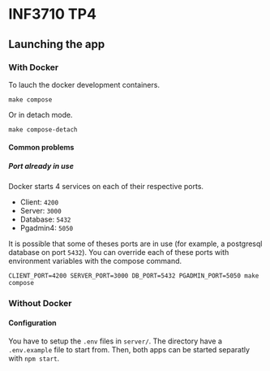 # INF3710 TP4

## Launching the app

### With Docker

To lauch the docker development containers.
```shell
make compose
```
Or in detach mode.
```shell
make compose-detach
```

#### Common problems

##### Port already in use
Docker starts 4 services on each of their respective ports.
  - Client: `4200`
  - Server: `3000`
  - Database: `5432`
  - Pgadmin4: `5050`

It is possible that some of theses ports are in use (for example, a postgresql database on port `5432`). You can override each of these ports with environment variables with the compose command.

```shell
CLIENT_PORT=4200 SERVER_PORT=3000 DB_PORT=5432 PGADMIN_PORT=5050 make compose
```

### Without Docker

#### Configuration

You have to setup the `.env` files in `server/`. The directory have a `.env.example` file to start from. Then, both apps can be started separatly with `npm start`.
